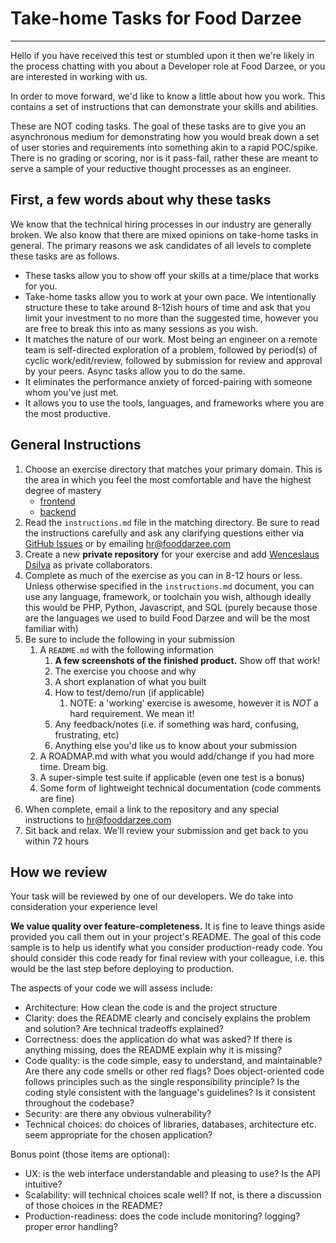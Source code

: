 # Take-home Tasks for Food Darzee
___
Hello if you have received this test or stumbled upon it then we're likely in the process chatting with you about a Developer role at Food Darzee, or you are interested in working with us.

In order to move forward, we'd like to know a little about how you work. This contains a set of instructions that can demonstrate your skills and abilities.

These are NOT coding tasks. The goal of these tasks are to give you an asynchronous medium for demonstrating how you would break down a set of user stories and requirements into something akin to a rapid POC/spike. There is no grading or scoring, nor is it pass-fail, rather these are meant to serve a sample of your reductive thought processes as an engineer.

## First, a few words about why these tasks

We know that the technical hiring processes in our industry are generally broken. 
We also know that there are mixed opinions on take-home tasks in general. 
The primary reasons we ask candidates of all levels to complete these tasks are as follows.

* These tasks allow you to show off your skills at a time/place that works for you.
* Take-home tasks allow you to work at your own pace. We intentionally structure these to take around 8-12ish hours of time and ask that you limit your investment to no more than the suggested time, however you are free to break this into as many sessions as you wish.
* It matches the nature of our work. Most being an engineer on a remote team is self-directed exploration of a problem, followed by period(s) of cyclic work/edit/review, followed by submission for review and approval by your peers. Async tasks allow you to do the same.
* It eliminates the performance anxiety of forced-pairing with someone whom you've just met.
* It allows you to use the tools, languages, and frameworks where you are the most productive.


## General Instructions

1. Choose an exercise directory that matches your primary domain. This is the area in which you feel the most comfortable and have the highest degree of mastery
    * [frontend](frontend/README.md)
    * [backend](backend/README.md)
2. Read the `instructions.md` file in the matching directory. Be sure to read the instructions carefully and ask any clarifying questions either via [GitHub Issues](https://github.com/FoodDarzee/take-home/issues) or by emailing hr@fooddarzee.com
3. Create a new **private repository** for your exercise and add [Wenceslaus Dsilva](https://github.com/deadmantfa) as private collaborators.
4. Complete as much of the exercise as you can in 8-12 hours or less. Unless otherwise specified in the `instructions.md` document, you can use any language, framework, or toolchain you wish, although ideally this would be PHP, Python, Javascript, and SQL (purely because those are the languages we used to build Food Darzee and will be the most familiar with)
5. Be sure to include the following in your submission 
    1. A `README.md` with the following information
        1. **A few screenshots of the finished product.** Show off that work!
        2. The exercise you choose and why
        3. A short explanation of what you built
        4. How to test/demo/run (if applicable)
            1. NOTE: a 'working' exercise is awesome, however it is *NOT* a hard requirement. We mean it!
        5. Any feedback/notes (i.e. if something was hard, confusing, frustrating, etc)
        6. Anything else you'd like us to know about your submission
    2. A ROADMAP.md with what you would add/change if you had more time. Dream big.
    3. A super-simple test suite if applicable (even one test is a bonus)
    4. Some form of lightweight technical documentation (code comments are fine)
6. When complete, email a link to the repository and any special instructions to hr@fooddarzee.com
7. Sit back and relax. We'll review your submission and get back to you within 72 hours

## How we review
Your task will be reviewed by one of our developers. We do take into consideration your experience level

**We value quality over feature-completeness.** It is fine to leave things aside provided you call them out in your project's README. The goal of this code sample is to help us identify what you consider production-ready code. You should consider this code ready for final review with your colleague, i.e. this would be the last step before deploying to production.

The aspects of your code we will assess include:

* Architecture: How clean the code is and the project structure
* Clarity: does the README clearly and concisely explains the problem and solution? Are technical tradeoffs explained?
* Correctness: does the application do what was asked? If there is anything missing, does the README explain why it is missing?
* Code quality: is the code simple, easy to understand, and maintainable? Are there any code smells or other red flags? Does object-oriented code follows principles such as the single responsibility principle? Is the coding style consistent with the language's guidelines? Is it consistent throughout the codebase?
* Security: are there any obvious vulnerability?
* Technical choices: do choices of libraries, databases, architecture etc. seem appropriate for the chosen application?

Bonus point (those items are optional):

* UX: is the web interface understandable and pleasing to use? Is the API intuitive?
* Scalability: will technical choices scale well? If not, is there a discussion of those choices in the README?
* Production-readiness: does the code include monitoring? logging? proper error handling?
